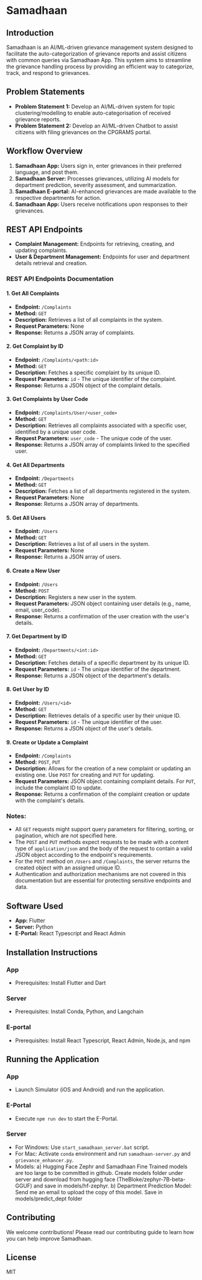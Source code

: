 # Samadhaan

## Introduction
Samadhaan is an AI/ML-driven grievance management system designed to facilitate the auto-categorization of grievance reports and assist citizens with common queries via Samadhaan App. This system aims to streamline the grievance handling process by providing an efficient way to categorize, track, and respond to grievances.

## Problem Statements
- **Problem Statement 1:** Develop an AI/ML-driven system for topic clustering/modelling to enable auto-categorisation of received grievance reports.
- **Problem Statement 2:** Develop an AI/ML-driven Chatbot to assist citizens with filing grievances on the CPGRAMS portal.

## Workflow Overview
1. **Samadhaan App:** Users sign in, enter grievances in their preferred language, and post them.
2. **Samadhaan Server:** Processes grievances, utilizing AI models for department prediction, severity assessment, and summarization.
3. **Samadhaan E-portal:** AI-enhanced grievances are made available to the respective departments for action.
4. **Samadhaan App:** Users receive notifications upon responses to their grievances.

## REST API Endpoints
- **Complaint Management:** Endpoints for retrieving, creating, and updating complaints.
- **User & Department Management:** Endpoints for user and department details retrieval and creation.

### REST API Endpoints Documentation

#### 1. Get All Complaints
- **Endpoint:** `/Complaints`
- **Method:** `GET`
- **Description:** Retrieves a list of all complaints in the system.
- **Request Parameters:** None
- **Response:** Returns a JSON array of complaints.

#### 2. Get Complaint by ID
- **Endpoint:** `/Complaints/<path:id>`
- **Method:** `GET`
- **Description:** Fetches a specific complaint by its unique ID.
- **Request Parameters:** `id` - The unique identifier of the complaint.
- **Response:** Returns a JSON object of the complaint details.

#### 3. Get Complaints by User Code
- **Endpoint:** `/Complaints/User/<user_code>`
- **Method:** `GET`
- **Description:** Retrieves all complaints associated with a specific user, identified by a unique user code.
- **Request Parameters:** `user_code` - The unique code of the user.
- **Response:** Returns a JSON array of complaints linked to the specified user.

#### 4. Get All Departments
- **Endpoint:** `/Departments`
- **Method:** `GET`
- **Description:** Fetches a list of all departments registered in the system.
- **Request Parameters:** None
- **Response:** Returns a JSON array of departments.

#### 5. Get All Users
- **Endpoint:** `/Users`
- **Method:** `GET`
- **Description:** Retrieves a list of all users in the system.
- **Request Parameters:** None
- **Response:** Returns a JSON array of users.

#### 6. Create a New User
- **Endpoint:** `/Users`
- **Method:** `POST`
- **Description:** Registers a new user in the system.
- **Request Parameters:** JSON object containing user details (e.g., name, email, user_code).
- **Response:** Returns a confirmation of the user creation with the user's details.

#### 7. Get Department by ID
- **Endpoint:** `/Departments/<int:id>`
- **Method:** `GET`
- **Description:** Fetches details of a specific department by its unique ID.
- **Request Parameters:** `id` - The unique identifier of the department.
- **Response:** Returns a JSON object of the department's details.

#### 8. Get User by ID
- **Endpoint:** `/Users/<id>`
- **Method:** `GET`
- **Description:** Retrieves details of a specific user by their unique ID.
- **Request Parameters:** `id` - The unique identifier of the user.
- **Response:** Returns a JSON object of the user's details.

#### 9. Create or Update a Complaint
- **Endpoint:** `/Complaints`
- **Method:** `POST`, `PUT`
- **Description:** Allows for the creation of a new complaint or updating an existing one. Use `POST` for creating and `PUT` for updating.
- **Request Parameters:** JSON object containing complaint details. For `PUT`, include the complaint ID to update.
- **Response:** Returns a confirmation of the complaint creation or update with the complaint's details.

### Notes:
- All `GET` requests might support query parameters for filtering, sorting, or pagination, which are not specified here.
- The `POST` and `PUT` methods expect requests to be made with a content type of `application/json` and the body of the request to contain a valid JSON object according to the endpoint's requirements.
- For the `POST` method on `/Users` and `/Complaints`, the server returns the created object with an assigned unique ID.
- Authentication and authorization mechanisms are not covered in this documentation but are essential for protecting sensitive endpoints and data.
  
## Software Used
- **App:** Flutter
- **Server:** Python
- **E-Portal:** React Typescript and React Admin

## Installation Instructions
### App
- Prerequisites: Install Flutter and Dart

### Server
- Prerequisites: Install Conda, Python, and Langchain

### E-portal
- Prerequisites: Install React Typescript, React Admin, Node.js, and npm

## Running the Application
### App
- Launch Simulator (iOS and Android) and run the application.

### E-Portal
- Execute `npm run dev` to start the E-Portal.

### Server
- For Windows: Use `start_samadhaan_server.bat` script.
- For Mac: Activate `conda` environment and run `samadhaan-server.py` and `grievance_enhancer.py`.
- Models:
  a) Hugging Face Zephr and Samadhaan Fine Trained models are too large to be committed in github. Create models folder under server and download from hugging face (TheBloke/zephyr-7B-beta-GGUF) and save in models/hf-zephyr.
  b) Department Prediction Model: Send me an email to upload the copy of this model. Save in models/predict_dept folder

## Contributing
We welcome contributions! Please read our contributing guide to learn how you can help improve Samadhaan.

## License
MIT

